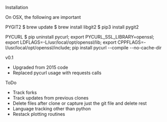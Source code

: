 
Installation

On OSX, the following are important

PYGIT2
$ brew update
$ brew install libgit2
$ pip3 install pygit2

PYCURL
$ pip uninstall pycurl; export PYCURL_SSL_LIBRARY=openssl; export LDFLAGS=-L/usr/local/opt/openssl/lib; export CPPFLAGS=-I/usr/local/opt/openssl/include; pip install pycurl --compile --no-cache-dir

v0.1
- Upgraded from 2015 code
- Replaced pycurl usage with requests calls


ToDo
- Track forks
- Track updates from previous clones
- Delete files after clone or capture just the git file and delete rest
- Language tracking other than python
- Restack plotting routines
